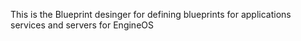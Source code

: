 This is the Blueprint desinger for defining blueprints for applications services and servers for EngineOS
